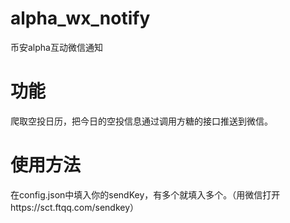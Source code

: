 # alpha_wx_notify
币安alpha互动微信通知

# 功能
爬取空投日历，把今日的空投信息通过调用方糖的接口推送到微信。

# 使用方法
在config.json中填入你的sendKey，有多个就填入多个。（用微信打开https://sct.ftqq.com/sendkey）

